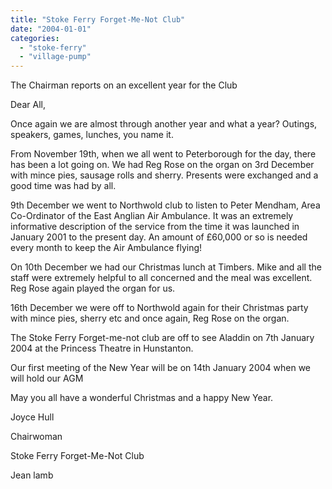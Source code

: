 ```yaml
---
title: "Stoke Ferry Forget-Me-Not Club"
date: "2004-01-01"
categories: 
  - "stoke-ferry"
  - "village-pump"
---
```


The Chairman reports on an excellent year for the Club

Dear All,

Once again we are almost through another year and what a year? Outings, speakers, games, lunches, you name it.

From November 19th, when we all went to Peterborough for the day, there has been a lot going on. We had Reg Rose on the organ on 3rd December with mince pies, sausage rolls and sherry. Presents were exchanged and a good time was had by all.

9th December we went to Northwold club to listen to Peter Mendham, Area Co-Ordinator of the East Anglian Air Ambulance. It was an extremely informative description of the service from the time it was launched in January 2001 to the present day. An amount of £60,000 or so is needed every month to keep the Air Ambulance flying!

On 10th December we had our Christmas lunch at Timbers. Mike and all the staff were extremely helpful to all concerned and the meal was excellent. Reg Rose again played the organ for us.

16th December we were off to Northwold again for their Christmas party with mince pies, sherry etc and once again, Reg Rose on the organ.

The Stoke Ferry Forget-me-not club are off to see Aladdin on 7th January 2004 at the Princess Theatre in Hunstanton.

Our first meeting of the New Year will be on 14th January 2004 when we will hold our AGM

May you all have a wonderful Christmas and a happy New Year.

Joyce Hull

Chairwoman

Stoke Ferry Forget-Me-Not Club

Jean lamb
